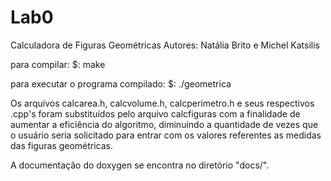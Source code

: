 # Lab0
Calculadora de Figuras Geométricas
Autores: Natália Brito e Michel Katsilis

para compilar:
$: make

para executar o programa compilado:
$: ./geometrica

Os arquivos calcarea.h, calcvolume.h, calcperimetro.h e seus respectivos .cpp's foram substituídos
pelo arquivo calcfiguras com a finalidade de aumentar a eficiência do algoritmo, diminuindo a quantidade de vezes que o usuário seria solicitado para entrar com os valores referentes as medidas das figuras geométricas.

A documentação do doxygen se encontra no diretório "docs/".
